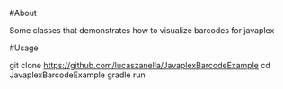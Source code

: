 #About

Some classes that demonstrates how to visualize barcodes for javaplex

#Usage

git clone https://github.com/lucaszanella/JavaplexBarcodeExample
cd JavaplexBarcodeExample
gradle run
